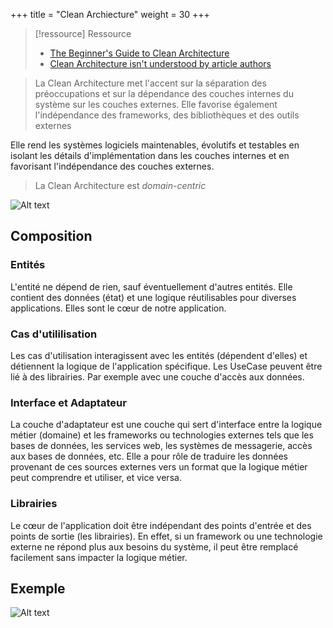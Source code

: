 +++
title = "Clean Archiecture"
weight = 30
+++

> [!ressource] Ressource
> - [The Beginner's Guide to Clean Architecture](https://youtu.be/TQdLgzVk2T8?list=PLYpjLpq5ZDGv370qMB4PLF-PlGdBhP0PA)
> - [Clean Architecture isn't understood by article authors](https://www.reddit.com/r/softwarearchitecture/comments/sjl9d1/clean_architecture_isnt_understood_by_article/)

> La Clean Architecture met l'accent sur la séparation des préoccupations et sur la dépendance des couches internes du système sur les couches externes. Elle favorise également l'indépendance des frameworks, des bibliothèques et des outils externes

Elle rend les systèmes logiciels maintenables, évolutifs et testables en isolant les détails d'implémentation dans les couches internes et en favorisant l'indépendance des couches externes.

> La Clean Architecture est _domain-centric_

![Alt text](layered_architecture/clean/images/clean.png)

## Composition

### Entités

L'entité ne dépend de rien, sauf éventuellement d'autres entités. Elle contient des données (état) et une logique réutilisables pour diverses applications. Elles sont le cœur de notre application.

### Cas d'utililisation

Les cas d'utilisation interagissent avec les entités (dépendent d'elles) et détiennent la logique de l'application spécifique. Les UseCase peuvent être lié à des librairies. Par exemple avec une couche d'accès aux données.

### Interface et Adaptateur

La couche d'adaptateur est une couche qui sert d'interface entre la logique métier (domaine) et les frameworks ou technologies externes tels que les bases de données, les services web, les systèmes de messagerie, accès aux bases de données, etc. Elle a pour rôle de traduire les données provenant de ces sources externes vers un format que la logique métier peut comprendre et utiliser, et vice versa.

### Librairies

Le cœur de l'application doit être indépendant des points d'entrée et des points de sortie (les librairies). En effet, si un framework ou une technologie externe ne répond plus aux besoins du système, il peut être remplacé facilement sans impacter la logique métier.

## Exemple

![Alt text](layered_architecture/clean/images/clean-example.png)
